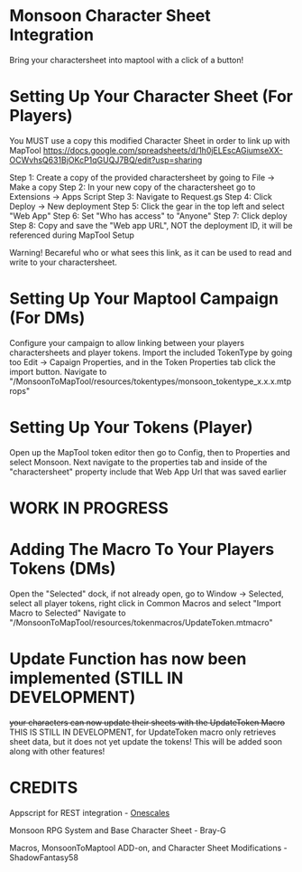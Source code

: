 # Monsoon Character Sheet Integration
Bring your charactersheet into maptool with a click of a button!

# Setting Up Your Character Sheet (For Players)
You MUST use a copy this modified Character Sheet in order to link up with MapTool
https://docs.google.com/spreadsheets/d/1h0jELEscAGiumseXX-OCWvhsQ631BjOKcP1qGUQJ7BQ/edit?usp=sharing

Step 1: Create a copy of the provided charactersheet by going to File -> Make a copy
Step 2: In your new copy of the charactersheet go to Extensions -> Apps Script
Step 3: Navigate to Request.gs
Step 4: Click Deploy -> New deployment
Step 5: Click the gear in the top left and select "Web App"
Step 6: Set "Who has access" to "Anyone"
Step 7: Click deploy
Step 8: Copy and save the "Web app URL", NOT the deployment ID, it will be referenced during MapTool Setup

Warning! Becareful who or what sees this link, as it can be used to read and write to your charactersheet.

# Setting Up Your Maptool Campaign (For DMs)
Configure your campaign to allow linking between your players charactersheets and player tokens.
Import the included TokenType by going too Edit -> Capaign Properties, and in the Token Properties tab click the import button.
Navigate to "/MonsoonToMapTool/resources/tokentypes/monsoon_tokentype_x.x.x.mtprops"

# Setting Up Your Tokens (Player)
Open up the MapTool token editor then go to Config, then to Properties and select Monsoon.
Next navigate to the properties tab and inside of the "charactersheet" property include that Web App Url that was saved earlier

# WORK IN PROGRESS

# Adding The Macro To Your Players Tokens (DMs)
Open the "Selected" dock, if not already open, go to Window -> Selected, select all player tokens, right click in Common Macros and select "Import Macro to Selected"
Navigate to "/MonsoonToMapTool/resources/tokenmacros/UpdateToken.mtmacro"

# Update Function has now been implemented (STILL IN DEVELOPMENT)
~~your characters can now update their sheets with the UpdateToken Macro~~
THIS IS STILL IN DEVELOPMENT, for UpdateToken macro only retrieves sheet data, but it does not yet update the tokens! This will be added soon along with other features!

# CREDITS
Appscript for REST integration - [Onescales](https://github.com/onescales/google-sheet-api.git)

Monsoon RPG System and Base Character Sheet - Bray-G

Macros, MonsoonToMaptool ADD-on, and Character Sheet Modifications - ShadowFantasy58
